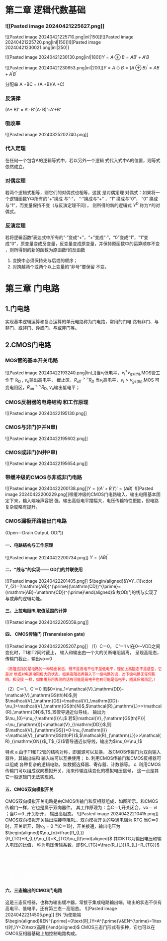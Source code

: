 # 第二章 逻辑代数基础
### ![[Pasted image 20240421225627.png]]
![[Pasted image 20240421225710.png|inl|150]]![[Pasted image 20240421225720.png|inl|150]]![[Pasted image 20240421230021.png|inl|250]]

![[Pasted image 20240421230130.png|inl|180]]${Y=A\oplus B=AB'+A'B}$

![[Pasted image 20240421230653.png|inl|200]]$Y=A\odot B=(A\oplus B)^{\prime}=AB+A^{\prime}B^{\prime}$



分配率
A +BC = (A +B)(A +C)
### 反演律
(A+ B)’ = A'· B'(A· B)’=A'+B'
### 吸收率
![[Pasted image 20240325202740.png]]

### 代入定理
在任何一个包含A的逻辑等式中，若以另外一个逻辑 式代入式中A的位置，则等式依然成立。
### 对偶定理
若两个逻辑式相等，则它们的对偶式也相等，这就 是对偶定理 对偶式：如果将一个逻辑函数Y中所有的“+”换成 与“·”， “·”换成与“+” ，“1” 换成与“0”， “0” 换成与“1”，而变量保持不变（与反演定理不同）， 则所得的新的逻辑式 $Y^D$ 称为Y的对偶式。
### 反演定理
若将逻辑函数f表达式中所有的“·”变成“+”，“+”变成“·”，“0”变成“1”，“1”变成“0”，原变量变成反变量，反变量变成原变量，并保持原函数中的运算顺序不变 ，则所得到的新的函数为原函数f的反函数 
1. 变换中必须保持先与后或的顺序； 
2. 对跨越两个或两个以上变量的“非号”要保留 不变。

# 第三章 门电路
## 1.门电路
实现基本逻辑运算和复合运算的单元电路称为门电路，常用的门电 路有非门、与非门、或非门、异或门、与或非门等。
## 2.CMOS门电路
###  MOS管的基本开关电路
![[Pasted image 20240422193240.png|linL]]当$\nu_i$低电平，$\nu_i^{<}\nu_{gs(th)}$,MOS管工作于 $\mathbb{R}_{\mathrm{D}}\:,\:\nu_{\mathrm{o}}$输出高电平， 截止区，${R}_{\mathrm{off}}^{>>}R_D$ 
当$\nu_{i}$高电平，$\nu_{i}> \nu_{gs( th) },$MOS 可变电阻区，${R}_\mathrm{on}^{<<}{R}_\mathrm{D}$, $\nu_\mathrm{o}$输出低电平；
### CMOS反相器的电路结构 和工作原理
![[Pasted image 20240422195130.png]]
### CMOS与非门(P并N串)
![[Pasted image 20240422195602.png]]
### CMOS或非门(N并P串)
![[Pasted image 20240422195654.png]]
### 带缓冲级的CMOS与非或非门电路
![[Pasted image 20240422200138.png]]$Y=((A'+B')')'=(AB)'$
![[Pasted image 20240422200229.png]]带缓冲级的CMOS门电路输入、输出电阻基本固定下来，输入端噪声容限 强，输出高低电平摆幅大，电压传输特性更陡，但电路复杂度略有提升。
### CMOS漏极开路输出门电路 
(Open－Drain Output, OD门)
#### 一、电路结构与工作原理
![[Pasted image 20240422200734.png]]
$Y=(AB)^{\prime}$
#### 二、“线与”的实现—— OD门的并联使用
![[Pasted image 20240422201405.png]]
$\begin{aligned}&Y=Y_{1}\cdot Y_{2}=(\mathrm{AB})^{\prime}(\mathrm{CD})^{\prime}=(\mathrm{AB}+\mathrm{CD})^{\prime}\end{aligned}$
故OD门的线与实现了与或非的逻辑功能。
#### 三、上拉电阻RL取值范围的计算
![[Pasted image 20240422205059.png]]
#### 四、 CMOS传输门 (Transmission gate)
![[Pasted image 20240422205207.png]]
（1）C＝0， C‘＝1 
vI在0～VDD之间变化时，T1和T2同时截止， 输入和输出由一个大的关断电阻隔离， 呈现高阻态，传输门截止，输出vo＝0
<p style="color: red; font-size: 12px;">（高阻态指的是电路的一种输出状态，既不是高电平也不是低电平，理论上高阻态不是悬空，它是对 地或对电源电阻极大的状态。如果高阻态再输入下一级电路的话，对下级电路无任何影响，和没接 一样，如果用万用表测的话有可能是高电平也有可能是低电平，随其后级而定。）</p>
（2）C＝1，C’＝0
若$0<\nu_1<\mathcal{V}_\mathrm{DD}-\mathcal{V}_\mathrm{GS(th)N}$,则$\mathcal{V}_\mathrm{GS}=\mathcal{V}_\mathrm{DD}-\nu_1>\mathcal{V}_\mathrm{GS(th)N}$,$\mathcal{R}_\mathrm{L}>>\mathcal{R}_\mathrm{ON}$,T$_1$管导通近似导线， 输出为$\nu_{0}=\nu_{\mathrm{I}}\:;$
若$|\mathcal{V}_{\mathrm{GS(th)P}}|<\nu_{\mathrm{I}}<\mathcal{V}_{\mathrm{DD}}$,则$\mathcal{V}_{\mathrm{GS}}=0-\nu_{\mathrm{I}}<\mathcal{V}_{\mathrm{GS(th)P}}$,$\mathcal{R}_{\mathrm{L}}>>\mathcal{R}_{\mathrm{ON}}$,,T$_{2}$管导通近似导线，输出为$\nu_0=\nu_1$
 
特点 
a.由于T1和T2管的结构对称，即漏源可以互换， 故CMOS传输门为双向输入器件，其输出端和 输入端可以互换使用；
b. 利用CMOS传输门和CMOS反相器可以组成 各种复杂的逻辑电路，如数据选择器、寄存器、计数器等。
c. 利用CMOS传输门可以组成双向模拟开关，用来传输连续变化的模拟电压信号， 这一点是其它一般逻辑门无法实现的。

#### 五、CMOS双向模拟开关
CMOS双向模拟开关电路是由CMOS传输门和反相器组成，如图所示。和CMOS传输门一样，它也是属于双向器件。
其工作原理为：当C＝1,开关闭合，vo＝ vI ；当C＝0 ,开关断开， 输出高阻态。
![[Pasted image 20240422210415.png]]
CMOS双向模拟开关输出端接电阻RL，双向模拟开关的导通电阻为 RTG
当C＝0时，开关断开，则$v_0=0$
当C＝1时，开关接通，输出电压为$\begin{aligned}&\nu_{o}=\frac{R_{L}}{R_{TG}+R_{L}}\nu_{I}=K_{TG}\nu_{I}\end{aligned}$
其中KTG为输出电压和输入电压的比值， 称为电压传输系数，即$K_{TG}=\frac{R_{L}}{R_{L}+R_{TG}}$
<p style="color: white; font-size: 12px;">
注： 
<p style="color: white; font-size: 12px;">a. 为了得到尽量大且稳定的电压传输系数，应使RL>>RTG
<p style="color: white; font-size: 12px;">b. 由于MOS管的导通内阻是栅源电压vGS的函数，而vGS 又和输入电压有关， 故RTG和输入电压有关。为了减小RTG的变化，通常在电路上做改进，尽量降 低RTG。</p>

#### 六、三态输出的CMOS门电路
这是三态反相器，也称为输出缓冲器，常接于集成电路输出端。输出的状态不仅有 高电平、低电平，还有第三态－高阻态。
![[Pasted image 20240422214505.png]]
EN ‘为使能端
$\begin{aligned}&EN^{\prime}=0\text{时,}Y=A^{\prime}\\&EN^{\prime}=1\text{时,}Y=Z(\text{高阻})\end{aligned}$
CMOS三态门形式有多种，它也可以在CMOS反相器基础上加控制电路构成。
